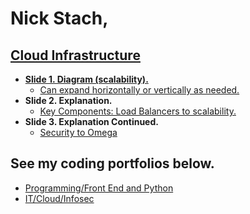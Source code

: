 <h1>Nick Stach, <a href="https://www.linkedin.com/in/nick-stach/"></h1>

<h2>Cloud Infrastructure </h2>

- <b>Slide 1. Diagram (scalability).</b>
  - [Can expand horizontally or vertically as needed.](https://docs.google.com/drawings/d/15YMYPu0ChGPwP6dhe4PTjAes5CN1USXlV3sjr-mNVgw/edit?usp=sharing)
- <b>Slide 2.  Explanation.</b>
  - [Key Components: Load Balancers to scalability.](https://docs.google.com/drawings/d/1tG9FUh5Kxh4h_RW6EqUei7x7fQRRC5OEV-Glu6zvvPs/edit?usp=sharing)
- <b>Slide 3.  Explanation Continued.</b>
  - [Security to Omega](https://docs.google.com/drawings/d/1E6kHf1O-iugPVw24wL4U_j5JnDtp8gzoYGypdbC6LsI/edit?usp=sharing)
  

<h2>See my coding portfolios below.</h2>

- [Programming/Front End and Python](https://github.com/tristach/tristach)
- [IT/Cloud/Infosec](https://tristach.github.io/)








